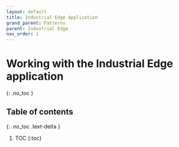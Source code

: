 ```yaml
---
layout: default
title: Industrial Edge Application
grand_parent: Patterns
parent: Industrial Edge
nav_order: 1
---
```


# Working with the Industrial Edge application 
{: .no_toc }

## Table of contents
{: .no_toc .text-delta }

1. TOC
{:toc}

## 